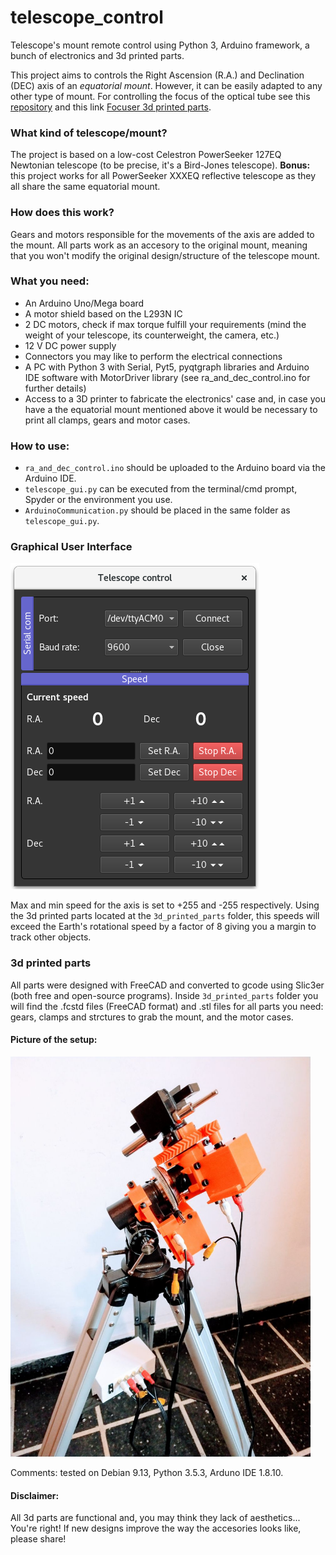 # telescope_control
Telescope's mount remote control using Python 3, Arduino framework, a bunch of electronics and 3d printed parts.

This project aims to controls the Right Ascension (R.A.) and Declination (DEC) axis of an *equatorial mount*. However, it can be easily adapted to any other type of mount. For controlling the focus of the optical tube see this [repository](https://github.com/marianobarella/dc_motor_controller) and this link [Focuser 3d printed parts](https://www.thingiverse.com/thing:4636227).

### What kind of telescope/mount?
The project is based on a low-cost Celestron PowerSeeker 127EQ Newtonian telescope (to be precise, it's a Bird-Jones telescope). **Bonus:** this project works for all PowerSeeker XXXEQ reflective telescope as they all share the same equatorial mount.

### How does this work?
Gears and motors responsible for the movements of the axis are added to the mount. All parts work as an accesory to the original mount, meaning that you won't modify the original design/structure of the telescope mount.

### What you need:
- An Arduino Uno/Mega board
- A motor shield based on the L293N IC
- 2 DC motors, check if max torque fulfill your requirements (mind the weight of your telescope, its counterweight, the camera, etc.)
- 12 V DC power supply
- Connectors you may like to perform the electrical connections
- A PC with Python 3 with Serial, Pyt5, pyqtgraph libraries and Arduino IDE software with MotorDriver library (see ra_and_dec_control.ino for further details)
- Access to a 3D printer to fabricate the electronics' case and, in case you have a the equatorial mount mentioned above it would be necessary to print all clamps, gears and motor cases.

### How to use:
- `ra_and_dec_control.ino` should be uploaded to the Arduino board via the Arduino IDE.
- `telescope_gui.py` can be executed from the terminal/cmd prompt, Spyder or the environment you use.
- `ArduinoCommunication.py` should be placed in the same folder as `telescope_gui.py`.

### Graphical User Interface
![](gui.png "Graphical User Interface")

Max and min speed for the axis is set to +255 and -255 respectively. Using the 3d printed parts located at the `3d_printed_parts` folder,  this speeds will exceed the Earth's rotational speed by a factor of 8 giving you a margin to track other objects.

### 3d printed parts
All parts were designed with FreeCAD and converted to gcode using Slic3er (both free and open-source programs). Inside `3d_printed_parts` folder you will find the .fcstd files (FreeCAD format) and .stl files for all parts you need: gears, clamps and strctures to grab the mount, and the motor cases.

#### Picture of the setup:

<img src="only_mount.jpg " width="480">

Comments: tested on Debian 9.13, Python 3.5.3, Arduno IDE 1.8.10. 

#### Disclaimer:
All 3d parts are functional and, you may think they lack of aesthetics... You're right! If new designs improve the way the accesories looks like, please share!
